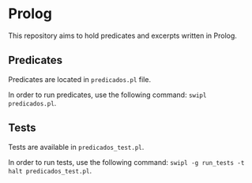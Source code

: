 # Prolog

This repository aims to hold predicates and excerpts written in Prolog.

## Predicates

Predicates are located in ``predicados.pl`` file. 

In order to run predicates, use the following command: ``swipl predicados.pl``.

## Tests

Tests are available in ``predicados_test.pl``.

In order to run tests, use the following command: ``swipl -g run_tests -t halt predicados_test.pl``.
